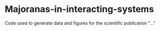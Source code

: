 # Majoranas-in-interacting-systems
Code used to generate data and figures for the scientific publication "..."
